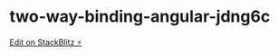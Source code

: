 # two-way-binding-angular-jdng6c

[Edit on StackBlitz ⚡️](https://stackblitz.com/edit/two-way-binding-angular-jdng6c)